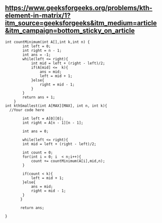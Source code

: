 

##  https://www.geeksforgeeks.org/problems/kth-element-in-matrix/1?itm_source=geeksforgeeks&itm_medium=article&itm_campaign=bottom_sticky_on_article


```
int countMinimum(int A[],int k,int n) {
        int left = 0;
        int right = n - 1;
        int ans = -1;
        while(left <= right){
            int mid = left + (right - left)/2;
            if(A[mid] <=  k){
                ans = mid;
                left = mid + 1;
            }else{
                right = mid - 1;
            }
        }
        return ans + 1;
    }
int kthSmallest(int A[MAX][MAX], int n, int k){
  //Your code here
  
        int left = A[0][0];
        int right = A[n - 1][n - 1];

        int ans = 0;
        
        while(left <= right){
        int mid = left + (right - left)/2;
        
        int count = 0;
        for(int i = 0; i  < n;i++){
            count += countMinimum(A[i],mid,n);
        }

        if(count < k){
            left = mid + 1;
        }else{
            ans = mid;
            right = mid - 1;
        }
       }

       return ans;

}


```
